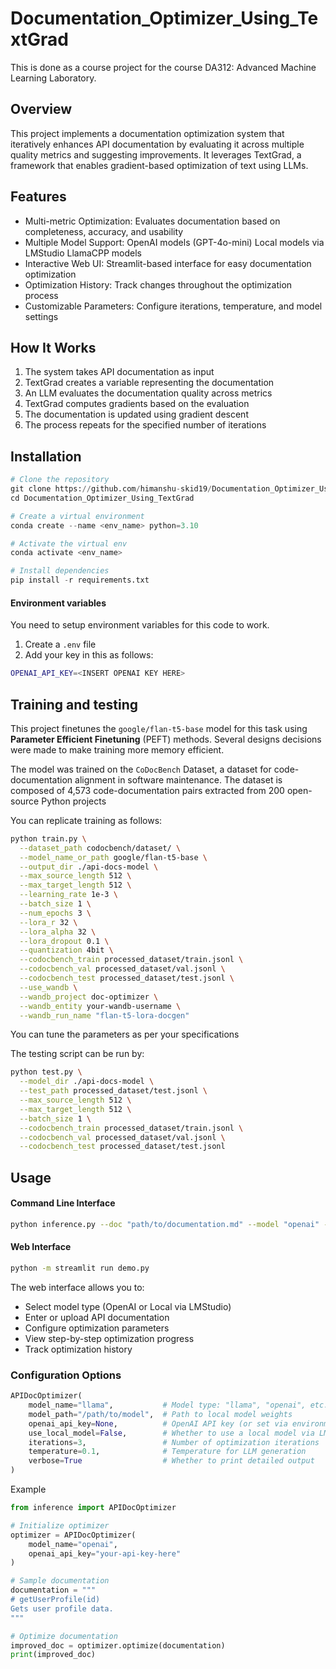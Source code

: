 # Documentation_Optimizer_Using_TextGrad


This is done as a course project for the course DA312: Advanced Machine Learning Laboratory.

## Overview
This project implements a documentation optimization system that iteratively enhances API documentation by evaluating it across multiple quality metrics and suggesting improvements. It leverages TextGrad, a framework that enables gradient-based optimization of text using LLMs.

## Features
- Multi-metric Optimization: Evaluates documentation based on completeness, accuracy, and usability
- Multiple Model Support:
OpenAI models (GPT-4o-mini)
Local models via LMStudio
LlamaCPP models
- Interactive Web UI: Streamlit-based interface for easy documentation optimization
- Optimization History: Track changes throughout the optimization process
- Customizable Parameters: Configure iterations, temperature, and model settings

## How It Works
1. The system takes API documentation as input
2. TextGrad creates a variable representing the documentation
3. An LLM evaluates the documentation quality across metrics
4. TextGrad computes gradients based on the evaluation
5. The documentation is updated using gradient descent
6. The process repeats for the specified number of iterations

## Installation

```python
# Clone the repository
git clone https://github.com/himanshu-skid19/Documentation_Optimizer_Using_TextGrad.git
cd Documentation_Optimizer_Using_TextGrad

# Create a virtual environment
conda create --name <env_name> python=3.10

# Activate the virtual env
conda activate <env_name>

# Install dependencies
pip install -r requirements.txt
```

#### Environment variables
You need to setup environment variables for this code to work.
1. Create a ```.env``` file
2. Add your key in this as follows:
```bash
OPENAI_API_KEY=<INSERT OPENAI KEY HERE>
```

## Training and testing
This project finetunes the ```google/flan-t5-base``` model for this task using **Parameter Efficient Finetuning** (PEFT) methods. Several designs decisions were made to make training more memory efficient.

The model was trained on the ```CoDocBench``` Dataset, a dataset for code-documentation alignment in software maintenance. The dataset is composed of 4,573 code-documentation pairs extracted from 200 open-source Python projects

You can replicate training as follows:
```bash
python train.py \
  --dataset_path codocbench/dataset/ \
  --model_name_or_path google/flan-t5-base \
  --output_dir ./api-docs-model \
  --max_source_length 512 \
  --max_target_length 512 \
  --learning_rate 1e-3 \
  --batch_size 1 \
  --num_epochs 3 \
  --lora_r 32 \
  --lora_alpha 32 \
  --lora_dropout 0.1 \
  --quantization 4bit \
  --codocbench_train processed_dataset/train.jsonl \
  --codocbench_val processed_dataset/val.jsonl \
  --codocbench_test processed_dataset/test.jsonl \
  --use_wandb \
  --wandb_project doc-optimizer \
  --wandb_entity your-wandb-username \
  --wandb_run_name "flan-t5-lora-docgen"
```

You can tune the parameters as per your specifications


The testing script can be run by:
```bash
python test.py \
  --model_dir ./api-docs-model \
  --test_path processed_dataset/test.jsonl \
  --max_source_length 512 \
  --max_target_length 512 \
  --batch_size 1 \
  --codocbench_train processed_dataset/train.jsonl \
  --codocbench_val processed_dataset/val.jsonl \
  --codocbench_test processed_dataset/test.jsonl

```

## Usage
#### Command Line Interface
```bash
python inference.py --doc "path/to/documentation.md" --model "openai" --iterations 3
```

#### Web Interface
```bash
python -m streamlit run demo.py
```
The web interface allows you to:

- Select model type (OpenAI or Local via LMStudio)
- Enter or upload API documentation
- Configure optimization parameters
- View step-by-step optimization progress
- Track optimization history

### Configuration Options
```python
APIDocOptimizer(
    model_name="llama",           # Model type: "llama", "openai", etc.
    model_path="/path/to/model",  # Path to local model weights
    openai_api_key=None,          # OpenAI API key (or set via environment)
    use_local_model=False,        # Whether to use a local model via LMStudio
    iterations=3,                 # Number of optimization iterations
    temperature=0.1,              # Temperature for LLM generation
    verbose=True                  # Whether to print detailed output
)
```
Example
```python 
from inference import APIDocOptimizer

# Initialize optimizer
optimizer = APIDocOptimizer(
    model_name="openai",
    openai_api_key="your-api-key-here"
)

# Sample documentation
documentation = """
# getUserProfile(id)
Gets user profile data.
"""

# Optimize documentation
improved_doc = optimizer.optimize(documentation)
print(improved_doc)
```

